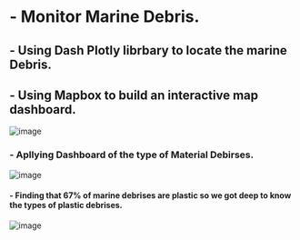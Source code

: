 # - Monitor Marine Debris. 
## - Using Dash Plotly librbary to locate the marine Debris.


## - Using Mapbox to build an interactive map dashboard.
![image](https://user-images.githubusercontent.com/32219409/191816334-29fe2c9b-4216-4a08-884a-e70e8d30f01c.png)

### - Apllying Dashboard of the type of Material Debirses.
![image](https://user-images.githubusercontent.com/32219409/191816569-e153c3bd-132e-4db4-b2f5-cf8b339095d9.png)

#### - Finding that 67% of marine debrises are plastic so we got deep to know the types of plastic debrises.
![image](https://user-images.githubusercontent.com/32219409/191816939-f8818f27-cc35-4d01-b731-c1012c04f4b2.png)
